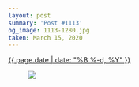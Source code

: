 ```yaml
---
layout: post
summary: 'Post #1113'
og_image: 1113-1280.jpg
taken: March 15, 2020
---
```


<div class="post">
 <time>
  <a href="/1113">
   {{ page.date | date: "%B %-d, %Y" }}
  </a>
 </time>
 <a href="/1113">
  <figure data-taken="3/15/2020">
   <img sizes="(min-width: 700px) 50vw, calc(100vw - 2rem)" src="{{ site.assets_url }}/1113-640.jpg" srcset="{{ site.assets_url }}/1113-320.jpg 320w, {{ site.assets_url }}/1113-640.jpg 640w, {{ site.assets_url }}/1113-960.jpg 960w, {{ site.assets_url }}/1113-1280.jpg 1280w"/>
  </figure>
 </a>
</div>

